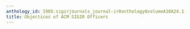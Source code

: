 ```yaml
---
anthology_id: 1985.sigirjournals_journal-ir0anthology0volumeA18A24.1
title: Objectices of ACM SIGIR Officers
---
```

